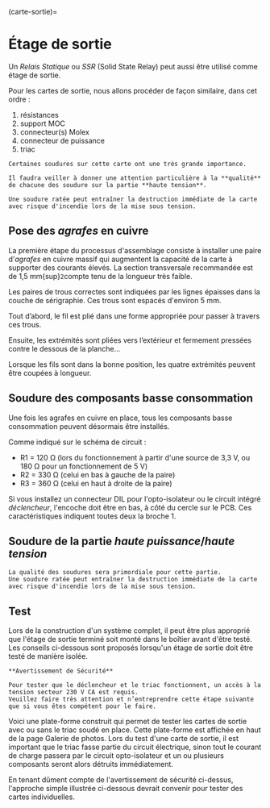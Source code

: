 (carte-sortie)=

# Étage de sortie

Un *Relais Statique* ou *SSR* (Solid State Relay) peut aussi être utilisé comme étage de sortie.

Pour les cartes de sortie, nous allons procéder de façon similaire, dans cet ordre :
1. résistances
2. support MOC
3. connecteur(s) Molex
4. connecteur de puissance
5. triac

```{danger}
Certaines soudures sur cette carte ont une très grande importance.

Il faudra veiller à donner une attention particulière à la **qualité** de chacune des soudure sur la partie **haute tension**.

Une soudure ratée peut entraîner la destruction immédiate de la carte avec risque d'incendie lors de la mise sous tension.
```

## Pose des *agrafes* en cuivre

La première étape du processus d'assemblage consiste à installer une paire d'*agrafes* en cuivre massif qui augmentent la capacité de la carte à supporter des courants élevés.
La section transversale recommandée est de 1,5 mm{sup}`2`compte tenu de la longueur très faible.

Les paires de trous correctes sont indiquées par les lignes épaisses dans la couche de sérigraphie. Ces trous sont espacés d'environ 5 mm.

Tout d’abord, le fil est plié dans une forme appropriée pour passer à travers ces trous.

Ensuite, les extrémités sont pliées vers l’extérieur et fermement pressées contre le dessous de la planche…

Lorsque les fils sont dans la bonne position, les quatre extrémités peuvent être coupées à longueur.

## Soudure des composants basse consommation

Une fois les agrafes en cuivre en place, tous les composants basse consommation peuvent désormais être installés.

Comme indiqué sur le schéma de circuit :
- R1 = 120 &Omega; (lors du fonctionnement à partir d'une source de 3,3 V, ou 180 &Omega; pour un fonctionnement de 5 V)
- R2 = 330 &Omega; (celui en bas à gauche de la paire)
- R3 = 360 &Omega; (celui en haut à droite de la paire)

Si vous installez un connecteur DIL pour l'opto-isolateur ou le circuit intégré *déclencheur*, l'encoche doit être en bas, à côté du cercle sur le PCB.
Ces caractéristiques indiquent toutes deux la broche 1.

## Soudure de la partie *haute puissance*/*haute tension*

```{danger}
La qualité des soudures sera primordiale pour cette partie.
Une soudure ratée peut entraîner la destruction immédiate de la carte avec risque d'incendie lors de la mise sous tension.
```

## Test

Lors de la construction d'un système complet, il peut être plus approprié que l'étage de sortie terminé soit monté dans le boîtier avant d'être testé.
Les conseils ci-dessous sont proposés lorsqu'un étage de sortie doit être testé de manière isolée.

```{danger}
**Avertissement de Sécurité**

Pour tester que le déclencheur et le triac fonctionnent, un accès à la tension secteur 230 V CA est requis.
Veuillez faire très attention et n’entreprendre cette étape suivante que si vous êtes compétent pour le faire.
```

Voici une plate-forme construit qui permet de tester les cartes de sortie avec ou sans le triac soudé en place.
Cette plate-forme est affichée en haut de la page Galerie de photos.
Lors du test d'une carte de sortie, il est important que le triac fasse partie du circuit électrique, sinon tout le courant de charge passera par le circuit opto-isolateur et un ou plusieurs composants seront alors détruits immédiatement.

En tenant dûment compte de l'avertissement de sécurité ci-dessus, l'approche simple illustrée ci-dessous devrait convenir pour tester des cartes individuelles.
